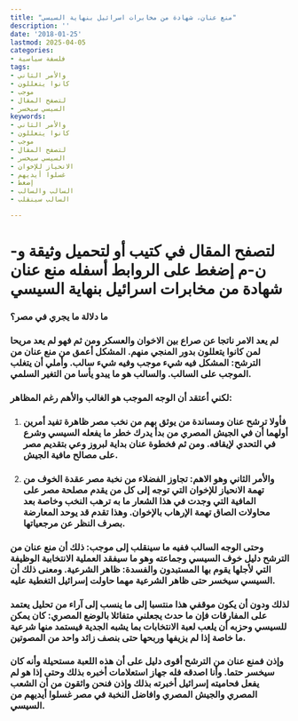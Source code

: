 ```yaml
---
title: "منع عنان، شهادة من مخابرات اسرائيل بنهاية السيسي"
description: ''
date: '2018-01-25'
lastmod: 2025-04-05
categories:
- فلسفة سياسية
tags:
- والأمر الثاني
- كانوا يتعللون
- موجب
- لتصفح المقال
- السيسي سيخسر
keywords:
- والأمر الثاني
- كانوا يتعللون
- موجب
- لتصفح المقال
- السيسي سيخسر
- الانحياز للإخوان
- غسلوا أيديهم
- إضغط
- السالب والسالب
- السالب سينقلب

---
```

# **لتصفح المقال في كتيب أو لتحميل وثيقة و-ن-م إضغط على الروابط أسفله** **منع عنان شهادة من مخابرات اسرائيل بنهاية السيسي**

### ما دلالة ما يجري في مصر؟

### لم يعد الامر ناتجا عن صراع بين الاخوان والعسكر ومن ثم فهو لم يعد مريحا لمن كانوا يتعللون بدور المنجي منهم. المشكل أعمق من منع عنان من الترشح: المشكل فيه شيء موجب وفيه شيء سالب. وأملي أن يتغلب الموجب على السالب. والسالب هو ما يبدو يأسا من التغير السلمي.

### لكني أعتقد أن الوجه الموجب هو الغالب والأهم رغم المظاهر:

1. ### فأولا ترشح عنان ومساندة من يوثق بهم من نخب مصر ظاهرة تفيد أمرين أولهما أن في الجيش المصري من بدأ يدرك خطر ما يفعله السيسي وشرع في التحدي لإيقافه. ومن ثم فخطوة عنان بداية لبروز وعي بتقديم مصر على مصالح مافية الجيش.
2. ### والأمر الثاني وهو الاهم: تجاوز الفضلاء من نخبة مصر عقدة الخوف من تهمة الانحياز للإخوان التي توجه إلى كل من يقدم مصلحة مصر على المافية التي وجدت في هذا الشعار ما به ترهب النخب وخاصة بعد محاولات الصاق تهمة الإرهاب بالإخوان. وهذا تقدم قد يوحد المعارضة بصرف النظر عن مرجعياتها.

### وحتى الوجه السالب ففيه ما سينقلب إلى موجب: ذلك أن منع عنان من الترشح دليل خوف السيسي وجماعته وهو ما سيفقد العملية الانتخابية الوظيفة التي لأجلها يقوم بها المستبدون والفسدة: ظاهر الشرعية. ومعنى ذلك أن السيسي سيخسر حتى ظاهر الشرعية مهما حاولت إسرائيل التغطية عليه.

### لذلك ودون أن يكون موقفي هذا منتسبا إلى ما ينسب إلى آراء من تحليل يعتمد على المفارقات فإن ما حدث يجعلني متفائلا بالوضع المصري: كان يمكن للسيسي وحزبه أن يلعب لعبة الانتخابات بما يشبه الجدية فيستمد منها شرعية ما خاصة إذا لم يزيفها وربحها حتى بنصف زائد واحد من المصوتين.

### وإذن فمنع عنان من الترشح أقوى دليل على أن هذه اللعبة مستحيلة وأنه كان سيخسر حتما. وأنا اصدقه فله جهاز استعلامات أخبره بذلك وحتى إذا هو لم يفعل فحاميته إسرائيل أخبرته بذلك وإذن فنحن واثقون من أن الشعب المصري والجيش المصري وافاضل النخبة في مصر غسلوا أيديهم من السيسي.

###
